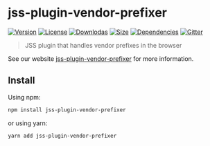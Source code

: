 # jss-plugin-vendor-prefixer

[![Version](https://img.shields.io/npm/v/jss-plugin-vendor-prefixer.svg?style=flat)](https://npmjs.org/package/jss-plugin-vendor-prefixer)
[![License](https://img.shields.io/npm/l/jss-plugin-vendor-prefixer.svg?style=flat)](https://github.com/cssinjs/jss/blob/master/LICENSE)
[![Downlodas](https://img.shields.io/npm/dm/jss-plugin-vendor-prefixer.svg?style=flat)](https://npmjs.org/package/jss-plugin-vendor-prefixer)
[![Size](https://img.shields.io/bundlephobia/minzip/jss-plugin-vendor-prefixer.svg?style=flat)](https://npmjs.org/package/jss-plugin-vendor-prefixer)
[![Dependencies](https://img.shields.io/david/cssinjs/jss.svg?path=packages%2Fjss-plugin-vendor-prefixer&style=flat)](https://npmjs.org/package/jss-plugin-vendor-prefixer)
[![Gitter](https://badges.gitter.im/JoinChat.svg)](https://gitter.im/cssinjs/lobby)

> JSS plugin that handles vendor prefixes in the browser

See our website [jss-plugin-vendor-prefixer](https://cssinjs.org/jss-plugin-vendor-prefixer?v=v10.1.0) for more information.

## Install

Using npm:

```sh
npm install jss-plugin-vendor-prefixer
```

or using yarn:

```sh
yarn add jss-plugin-vendor-prefixer
```
